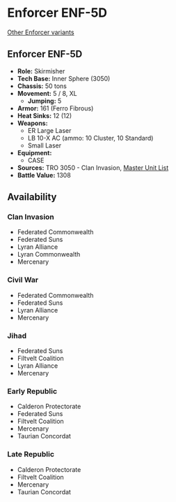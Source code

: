 # Enforcer ENF-5D

[Other Enforcer variants](../enforcer.md)

## Enforcer ENF-5D
- **Role:** Skirmisher
- **Tech Base:** Inner Sphere (3050)
- **Chassis:** 50 tons
- **Movement:** 5 / 8, XL
  - **Jumping:** 5
- **Armor:** 161 (Ferro Fibrous)
- **Heat Sinks:** 12 (12)
- **Weapons:**
  - ER Large Laser
  - LB 10-X AC (ammo: 10 Cluster, 10 Standard)
  - Small Laser
- **Equipment:**
  - CASE
- **Sources:** TRO 3050 - Clan Invasion, [Master Unit List](http://masterunitlist.info/Unit/Details/978/enforcer-enf-5d)
- **Battle Value:** 1308

## Availability

### Clan Invasion
- Federated Commonwealth
- Federated Suns
- Lyran Alliance
- Lyran Commonwealth
- Mercenary

### Civil War
- Federated Commonwealth
- Federated Suns
- Lyran Alliance
- Mercenary

### Jihad
- Federated Suns
- Filtvelt Coalition
- Lyran Alliance
- Mercenary

### Early Republic
- Calderon Protectorate
- Federated Suns
- Filtvelt Coalition
- Mercenary
- Taurian Concordat

### Late Republic
- Calderon Protectorate
- Filtvelt Coalition
- Mercenary
- Taurian Concordat

